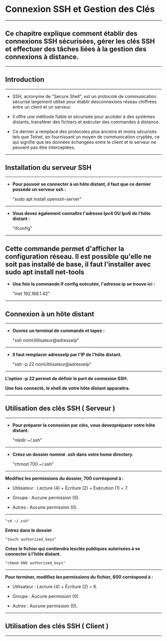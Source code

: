 # **Connexion SSH et Gestion des Clés**
---


## **Ce chapitre explique comment établir des connexions SSH sécurisées, gérer les clés SSH et effectuer des tâches liées à la gestion des connexions à distance.**
---


## **Introduction**
---


* SSH, acronyme de "Secure Shell", est un protocole de communication sécurisé largement utilisé pour établir desconnexions réseau chiffrées entre un client et un serveur. 

* Il offre une méthode fiable et sécurisée pour accéder à des systèmes distants, transférer des fichiers et exécuter des commandes à distance.

* Ce dernier a remplacé des protocoles plus anciens et moins sécurisés tels que Telnet, en fournissant un moyen de communication cryptée, ce qui signifie que les données échangées entre le client et le serveur ne peuvent pas être interceptées.
---


## **Installation du serveur SSH**
---


* **Pour pouvoir se connecter à un hôte distant, il faut que ce dernier possède un serveur ssh :**

    "sudo apt install openssh-server"
---


* **Vous devez également connaître l'adresse Ipv4 OU Ipv6 de l'hôte distant :**

    "ifconfig"
---


**Cette commande permet d'afficher la configuration réseau. Il est possible qu'elle ne soit pas installé de base, il faut l'installer avec sudo apt install net-tools**
---


* **Une fois la commande if config exécutée, l'adresse ip se trouve ici :**

    "inet 192.168.1.42"
---


## **Connexion à un hôte distant**
---


* **Ouvrez un terminal de commande et tapez :**

    "ssh nomUtilisateur@adresseIp"
---


* **Il faut remplacer adresseIp par l'IP de l'hôte distant.**

    "ssh -p 22 nomUtilisateur@adresseIp"
---


**L'option -p 22 permet de définir le port de connexion SSH.**


**Une fois connecté, le shell de votre hôte distant apparaitra.**

---


## **Utilisation des clés SSH ( Serveur )**
---


* **Pour préparer la connexion par clés, vous devezpréparer votre hôte distant.**


    "mkdir ~/.ssh"
---


* **Créez un dossier nommé .ssh dans votre home directory.**


    "chmod 700 ~/.ssh"
---


**Modifiez les permissions du dossier, 700 corréspond à :**


* Utilisateur : Lecture (4) + Écriture (2) + Exécution (1) = 7.

* Groupe : Aucune permission (0).

* Autres : Aucune permission (0).
---


    "cd ~/.ssh"


**Entrez dans le dossier**

    "touch authorized_keys"


**Créez le fichier qui contiendra lesclés publiques autorisées à se connecter à l'hôte distant.**


    "chmod 600 authorized_keys"
---


**Pour terminer, modifiez les permissions du fichier, 600 corréspond à :**


* Utilisateur : Lecture (4) + Écriture (2) = 6.

* Groupe : Aucune permission (0).

* Autres : Aucune permission (0).   
---


## **Utilisation des clés SSH ( Client )**
---